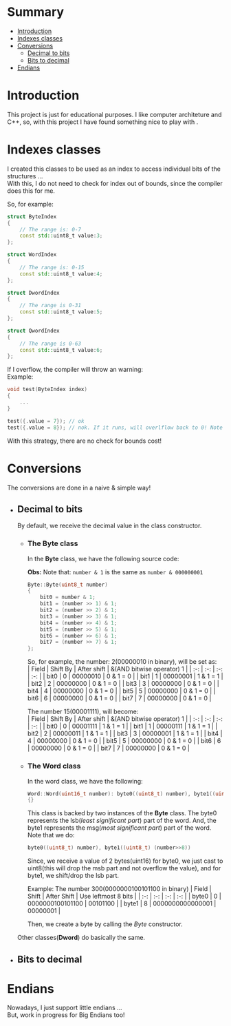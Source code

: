 # Summary

- [Introduction](#Introduction)
- [Indexes classes](#Indexes-classes)
- [Conversions](#Conversions)
    + [Decimal to bits](#Decimal-to-bits)
    + [Bits to decimal](#Bits-to-decimal)
- [Endians](#Endians)

# Introduction

This project is just for educational purposes. I like computer architeture and C++, so, with this project I have found something nice to play with .

# Indexes classes

I created this classes to be used as an index to access individual bits of the structures ...   
With this, I do not need to check for index out of bounds, since the compiler does this for me.

So, for example:  
```c++
struct ByteIndex 
{
    // The range is: 0-7
    const std::uint8_t value:3;
};

struct WordIndex
{
    // The range is: 0-15
    const std::uint8_t value:4;
};

struct DwordIndex
{
    // The range is 0-31
    const std::uint8_t value:5;
};

struct QwordIndex
{
    // The range is 0-63
    const std::uint8_t value:6;
};
```

If I overflow, the compiler will throw an warning:  
Example: 
```c++
void test(ByteIndex index) 
{
    ...
}

test({.value = 7}); // ok
test({.value = 8}); // nok. If it runs, will overlflow back to 0! Note that the compiler will warn you about it.
```

With this strategy, there are no check for bounds cost!

# Conversions

The conversions are done in a naive & simple way!

- ## Decimal to bits

    By default, we receive the decimal value in the class constructor. 

    + ### The Byte class

        In the **Byte** class, we have the following source code:  

        **Obs:** Note that: `number & 1` is the same as `number & 000000001`
        ```c++
        Byte::Byte(uint8_t number)
        {
            bit0 = number & 1;
            bit1 = (number >> 1) & 1;
            bit2 = (number >> 2) & 1;
            bit3 = (number >> 3) & 1;
            bit4 = (number >> 4) & 1;
            bit5 = (number >> 5) & 1;
            bit6 = (number >> 6) & 1;
            bit7 = (number >> 7) & 1;            
        };
        ```
        So, for example, the number: 2(00000010 in binary), will be set as:  
        | Field | Shift By | After shift | &(AND bitwise operator) 1 | 
        | :-:   | :-:      | :-:         | :-: |
        | bit0  | 0        | 00000010    | 0 & 1 = 0 |
        | bit1  | 1        | 00000001    | 1 & 1 = 1 |
        | bit2  | 2        | 00000000    | 0 & 1 = 0 |
        | bit3  | 3        | 00000000    | 0 & 1 = 0 |
        | bit4  | 4        | 00000000    | 0 & 1 = 0 |
        | bit5  | 5        | 00000000    | 0 & 1 = 0 |
        | bit6  | 6        | 00000000    | 0 & 1 = 0 |
        | bit7  | 7        | 00000000    | 0 & 1 = 0 |

        The number 15(00001111), will become:    
        | Field | Shift By | After shift | &(AND bitwise operator) 1 | 
        | :-:   | :-:      | :-:         | :-: |
        | bit0  | 0        | 00001111    | 1 & 1 = 1 |
        | bit1  | 1        | 00000111    | 1 & 1 = 1 |
        | bit2  | 2        | 00000011    | 1 & 1 = 1 |
        | bit3  | 3        | 00000001    | 1 & 1 = 1 |
        | bit4  | 4        | 00000000    | 0 & 1 = 0 |
        | bit5  | 5        | 00000000    | 0 & 1 = 0 |
        | bit6  | 6        | 00000000    | 0 & 1 = 0 |
        | bit7  | 7        | 00000000    | 0 & 1 = 0 |    

    + ### The Word class

        In the word class, we have the following:
        ```c++
        Word::Word(uint16_t number): byte0((uint8_t) number), byte1((uint8_t) (number>>8))
        {}
        ```
        This class is backed by two instances of the **Byte** class.
        The byte0 represents the lsb(*least significant part*) part of the word. And, the byte1 represents the msg(*most significant part*) part of the word.   
        Note that we do:  
        ```c++
        byte0((uint8_t) number), byte1((uint8_t) (number>>8))   
        ```
        Since, we receive a value of 2 bytes(uint16) for byte0, we just cast to uint8(this will drop the msb part and not overflow the value), and for byte1, we shift/drop the lsb part. 

        Example: The number 300(0000000100101100 in binary)
        | Field | Shift | After Shift | Use leftmost 8 bits |
        | :-:   | :-:   | :-:         | :-: |
        | byte0 | 0     | 0000000100101100 | 00101100 | 
        | byte1 | 8     | 0000000000000001 |  00000001 |      

        Then, we create a byte by calling the *Byte* constructor.

    Other classes(**Dword**) do basically the same.    

- ## Bits to decimal

# Endians

Nowadays, I just support little endians ...   
But, work in progress for Big Endians too!